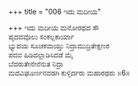 +++
title = "006 ಇದು ಮದೀಯ"

+++
ಇದು ಮದೀಯ ಮನೋರಥದ ಸೌ  
ಹೃದದವೊಲು ಸಂಕಲ್ಪಕಾರ್ಯಾ  
ಭ್ಯುದಯ ಸೂಚಕವಾಯ್ತು ನಿದ್ರಾಮುದ್ರಿತೇಕ್ಷಣರ  
ಪದವ ಹಿಡಿದಲ್ಲಾಡಿಸಿದಡೆ ಮೈ  
ಬೆದರುತೇನೇನೆನುತ ನಿದ್ರಾ  
ಮದವಿಘೂರ್ಣನವಡಗಿ ಕುಳ್ಳಿರ್ದರು ಮಹಾರಥರು     ॥6॥